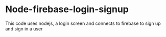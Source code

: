 # Node-firebase-login-signup
This code uses nodejs, a login screen and connects to firebase to sign up and sign in a user
